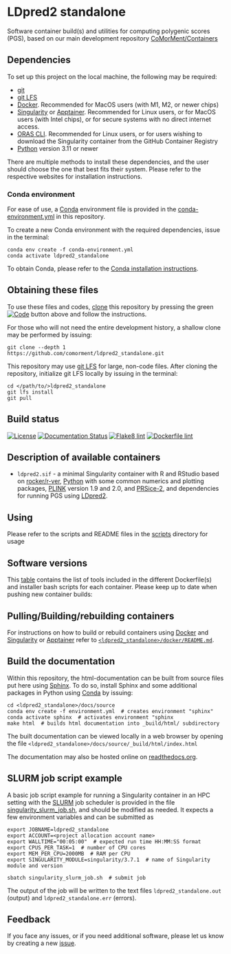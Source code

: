 # LDpred2 standalone

Software container build(s) and utilities for computing polygenic scores (PGS), based on our main development repository [CoMorMent/Containers](https://github.com/comorment/containers)

## Dependencies

To set up this project on the local machine, the following may be required:

* [git](https://git-scm.com)
* [git LFS](https://git-lfs.com)
* [Docker](https://www.docker.com). Recommended for MacOS users (with M1, M2, or newer chips)
* [Singularity](https://docs.sylabs.io) or [Apptainer](https://apptainer.org). Recommended for Linux users, or for MacOS users (with Intel chips), or for secure systems with no direct internet access.
* [ORAS CLI](https://oras.land). Recommended for Linux users, or for users wishing to download the Singularity container from the GitHub Container Registry
* [Python](https://python.org) version 3.11 or newer

There are multiple methods to install these dependencies, and the user should choose the one that best fits their system.
Please refer to the respective websites for installation instructions.

### Conda environment

For ease of use, a [Conda](https://docs.conda.io/en/latest/) environment file is provided in the [conda-environment.yml](https://github.com/comorment/ldpred2_standalone/blob/main/conda-environment.yml) in this repository.

To create a new Conda environment with the required dependencies, issue in the terminal:

```
conda env create -f conda-environment.yml
conda activate ldpred2_standalone
```

To obtain Conda, please refer to the [Conda installation instructions](https://docs.conda.io/projects/conda/en/latest/user-guide/install/index.html).

## Obtaining these files

To use these files and codes, [clone](https://github.com/comorment/ldpred2_standalone) this repository by pressing the green [![Code](https://img.shields.io/badge/Code-green.svg)](https://github.com/comorment/ldpred2_standalone) button above and follow the instructions.

For those who will not need the entire development history, a shallow clone may be performed by issuing:

```
git clone --depth 1 https://github.com/comorment/ldpred2_standalone.git
```

This repository may use [git LFS](https://git-lfs.com) for large, non-code files.
After cloning the repository, initialize git LFS locally by issuing in the terminal:

```
cd </path/to/>ldpred2_standalone
git lfs install
git pull
```

## Build status

[![License](http://img.shields.io/:license-GPLv3+-green.svg)](http://www.gnu.org/licenses/gpl-3.0.html)
[![Documentation Status](https://readthedocs.org/projects/ldpred2-standalone/badge/?version=latest)](https://ldpred2-standalone.readthedocs.io/en/latest/?badge=latest)
[![Flake8 lint](https://github.com/comorment/ldpred2_standalone/actions/workflows/python.yml/badge.svg)](https://github.com/comorment/ldpred2_standalone/actions/workflows/python.yml)
[![Dockerfile lint](https://github.com/comorment/ldpred2_standalone/actions/workflows/docker.yml/badge.svg)](https://github.com/comorment/ldpred2_standalone/actions/workflows/docker.yml)

## Description of available containers

* ``ldpred2.sif`` - a minimal Singularity container with R and RStudio based on [rocker/r-ver](https://rocker-project.org/images/versioned/r-ver.html), [Python](https://python.org) with some common numerics and plotting packages, [PLINK](https://www.cog-genomics.org/plink/) version 1.9 and 2.0, and [PRSice-2](https://choishingwan.github.io/PRSice/), and dependencies for running PGS using [LDpred2](https://privefl.github.io/bigsnpr/articles/LDpred2.html).

## Using

Please refer to the scripts and README files in the [scripts](https://github.com/comorment/ldpred2_standalone/tree/main/scripts/) directory for usage

## Software versions

This [table](https://github.com/comorment/ldpred2_standalone/tree/main/docker#ldpred2sif) contains the list of tools included in the different Dockerfile(s) and installer bash scripts for each container.
Please keep up to date when pushing new container builds:

## Pulling/Building/rebuilding containers

For instructions on how to build or rebuild containers using [Docker](https://www.docker.com) and [Singularity](https://docs.sylabs.io) or [Apptainer](https://apptainer.org) refer to [`<ldpred2_standalone>/docker/README.md`](https://github.com/comorment/ldpred2_standalone/blob/main/docker/README.md).

## Build the documentation

Within this repository, the html-documentation can be built from source files put here using [Sphinx](https://www.sphinx-doc.org/en/master/index.html). 
To do so, install Sphinx and some additional packages in Python using [Conda](https://docs.conda.io/en/latest/) by issuing:

```
cd <ldpred2_standalone>/docs/source
conda env create -f environment.yml  # creates environment "sphinx"
conda activate sphinx  # activates environment "sphinx
make html  # builds html documentation into _build/html/ subdirectory
```

The built documentation can be viewed locally in a web browser by opening the file
`<ldpred2_standalone>/docs/source/_build/html/index.html`

The documentation may also be hosted online on [readthedocs.org](https://readthedocs.org).

## SLURM job script example

A basic job script example for running a Singularity container in an HPC setting with the [SLURM](https://slurm.schedmd.com) job scheduler is provided in the file [singularity_slurm_job.sh](https://github.com/comorment/ldpred2_standalone/blob/main/scripts/singularity_slurm_job.sh), and should be modified as needed.
It expects a few environment variables and can be submitted as

```
export JOBNAME=ldpred2_standalone
export ACCOUNT=<project allocation account name>
export WALLTIME="00:05:00"  # expected run time HH:MM:SS format
export CPUS_PER_TASK=1  # number of CPU cores
export MEM_PER_CPU=2000MB  # RAM per CPU
export SINGULARITY_MODULE=singularity/3.7.1  # name of Singularity module and version

sbatch singularity_slurm_job.sh  # submit job
```
The output of the job will be written to the text files `ldpred2_standalone.out` (output) and `ldpred2_standalone.err` (errors).

## Feedback

If you face any issues, or if you need additional software, please let us know by creating a new [issue](https://github.com/comorment/ldpred2_standalone/issues/new).
